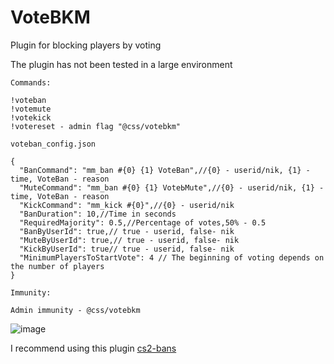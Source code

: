 # VoteBKM
Plugin for blocking players by voting

The plugin has not been tested in a large environment


`Commands:`
```
!voteban
!votemute
!votekick
!votereset - admin flag "@css/votebkm"

```

`voteban_config.json`
```
{
  "BanCommand": "mm_ban #{0} {1} VoteBan",//{0} - userid/nik, {1} - time, VoteBan - reason
  "MuteCommand": "mm_ban #{0} {1} VoteЬMute",//{0} - userid/nik, {1} - time, VoteBan - reason
  "KickCommand": "mm_kick #{0}",//{0} - userid/nik
  "BanDuration": 10,//Time in seconds
  "RequiredMajority": 0.5,//Percentage of votes,50% - 0.5
  "BanByUserId": true,// true - userid, false- nik
  "MuteByUserId": true,// true - userid, false- nik
  "KickByUserId": true// true - userid, false- nik
  "MinimumPlayersToStartVote": 4 // The beginning of voting depends on the number of players
}
```
`Immunity:`

`Admin immunity - @css/votebkm`


![image](https://github.com/ebpnk/VoteBKM/assets/49415003/92a84044-d2d2-4d52-8a25-83563533a189)



I recommend using this plugin [cs2-bans](https://github.com/Pisex/cs2-bans)
